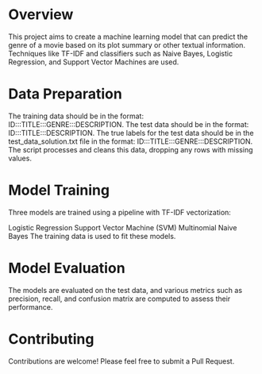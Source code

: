 

# Overview
This project aims to create a machine learning model that can predict the genre of a movie based on its plot summary or other textual information. Techniques like TF-IDF and classifiers such as Naive Bayes, Logistic Regression, and Support Vector Machines are used.

# Data Preparation
The training data should be in the format: ID:::TITLE:::GENRE:::DESCRIPTION.
The test data should be in the format: ID:::TITLE:::DESCRIPTION.
The true labels for the test data should be in the test_data_solution.txt file in the format: ID:::TITLE:::GENRE:::DESCRIPTION.
The script processes and cleans this data, dropping any rows with missing values.

# Model Training
Three models are trained using a pipeline with TF-IDF vectorization:

Logistic Regression
Support Vector Machine (SVM)
Multinomial Naive Bayes
The training data is used to fit these models.

# Model Evaluation
The models are evaluated on the test data, and various metrics such as precision, recall, and confusion matrix are computed to assess their performance.

# Contributing
Contributions are welcome! Please feel free to submit a Pull Request.
